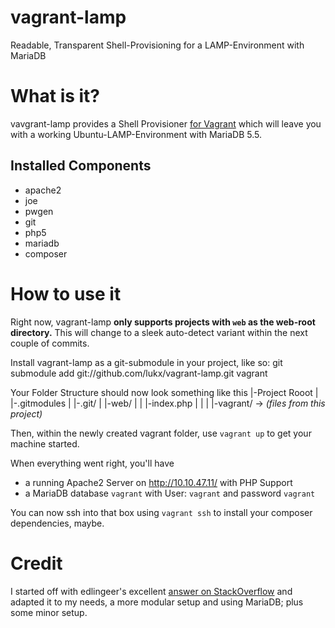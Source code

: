 vagrant-lamp
============

Readable, Transparent Shell-Provisioning for a LAMP-Environment with MariaDB

# What is it?

vavgrant-lamp provides a Shell Provisioner [for Vagrant](http://www.vagrantup.com/) which will leave you
with a working Ubuntu-LAMP-Environment with MariaDB 5.5.

## Installed Components
* apache2
* joe
* pwgen
* git
* php5
* mariadb
* composer

# How to use it
Right now, vagrant-lamp **only supports projects with `web` as the web-root directory.** This will change to a sleek
auto-detect variant within the next couple of commits.

Install vagrant-lamp as a git-submodule in your project, like so:
    git submodule add git://github.com/lukx/vagrant-lamp.git vagrant

Your Folder Structure should now look something like this
    |-Project Rooot
    |   |-.gitmodules
    |   |-.git/
    |   |-web/
    |   |   |-index.php
    |   |
    |   |-vagrant/  -> *(files from this project)*

Then, within the newly created vagrant folder, use `vagrant up` to get your machine started.

When everything went right, you'll have
* a running Apache2 Server on http://10.10.47.11/ with PHP Support
* a MariaDB database `vagrant` with User: `vagrant` and password `vagrant`

You can now ssh into that box using `vagrant ssh` to install your composer dependencies, maybe.

# Credit
I started off with edlingeer's excellent [answer on StackOverflow](http://stackoverflow.com/a/18032942/841636) and
adapted it to my needs, a more modular setup and using MariaDB; plus some minor setup.
